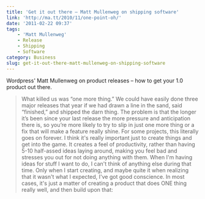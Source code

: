 ```yaml
---
title: 'Get it out there – Matt Mullenweg on shipping software'
link: 'http://ma.tt/2010/11/one-point-oh/'
date: '2011-02-22 09:37'
tags:
    - 'Matt Mullenweg'
    - Release
    - Shipping
    - Software
category: Business
slug: get-it-out-there-matt-mullenweg-on-shipping-software
---
```


Wordpress' Matt Mullenweg on product releases – how to get your 1.0 product out there.

> What killed us was “one more thing.” We could have easily done three major releases that year if we had drawn a line in the sand, said “finished,” and shipped the darn thing. The problem is that the longer it’s been since your last release the more pressure and anticipation there is, so you’re more likely to try to slip in just one more thing or a fix that will make a feature really shine. For some projects, this literally goes on forever.
I think it's really important just to create things and get into the game. It creates a feel of productivity, rather than having 5-10 half-assed ideas laying around, making you feel bad and stresses you out for not doing anything with them. When I'm having ideas for stuff I want to do, I can't think of anything else during that time. Only when I start creating, and maybe quite it when realizing that it wasn't what I expected, I've got good conscience. In most cases, it's just a matter of creating a product that does ONE thing really well, and then build upon that:
